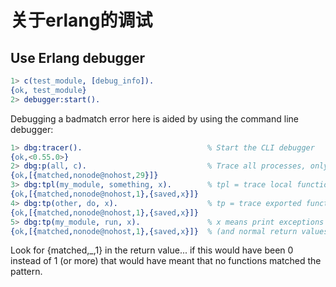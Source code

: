 关于erlang的调试
===

Use Erlang debugger
---

``` erlang
1> c(test_module, [debug_info]).
{ok, test_module}
2> debugger:start().
```

Debugging a badmatch error here is aided by using the command line debugger:

``` erlang
1> dbg:tracer().                            % Start the CLI debugger
{ok,<0.55.0>}
2> dbg:p(all, c).                           % Trace all processes, only calls
{ok,[{matched,nonode@nohost,29}]}
3> dbg:tpl(my_module, something, x).        % tpl = trace local functions as well
{ok,[{matched,nonode@nohost,1},{saved,x}]}
4> dbg:tp(other, do, x).                    % tp = trace exported functions  
{ok,[{matched,nonode@nohost,1},{saved,x}]}
5> dbg:tp(my_module, run, x).               % x means print exceptions
{ok,[{matched,nonode@nohost,1},{saved,x}]}  % (and normal return values)
```

Look for {matched,_,1} in the return value... if this would have been 0 instead of 1 (or more) that would have meant that no functions matched the pattern.